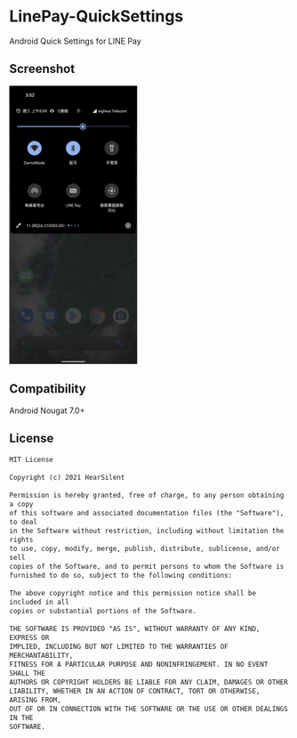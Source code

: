 # LinePay-QuickSettings
Android Quick Settings for LINE Pay

## Screenshot
<img src="https://github.com/hearsilent/LinePay-QuickSettings/raw/main/screenshots/Screenshot_20210302-155215.png" height="500">

## Compatibility

Android Nougat 7.0+

## License

	MIT License

	Copyright (c) 2021 HearSilent

	Permission is hereby granted, free of charge, to any person obtaining a copy
	of this software and associated documentation files (the "Software"), to deal
	in the Software without restriction, including without limitation the rights
	to use, copy, modify, merge, publish, distribute, sublicense, and/or sell
	copies of the Software, and to permit persons to whom the Software is
	furnished to do so, subject to the following conditions:

	The above copyright notice and this permission notice shall be included in all
	copies or substantial portions of the Software.

	THE SOFTWARE IS PROVIDED "AS IS", WITHOUT WARRANTY OF ANY KIND, EXPRESS OR
	IMPLIED, INCLUDING BUT NOT LIMITED TO THE WARRANTIES OF MERCHANTABILITY,
	FITNESS FOR A PARTICULAR PURPOSE AND NONINFRINGEMENT. IN NO EVENT SHALL THE
	AUTHORS OR COPYRIGHT HOLDERS BE LIABLE FOR ANY CLAIM, DAMAGES OR OTHER
	LIABILITY, WHETHER IN AN ACTION OF CONTRACT, TORT OR OTHERWISE, ARISING FROM,
	OUT OF OR IN CONNECTION WITH THE SOFTWARE OR THE USE OR OTHER DEALINGS IN THE
	SOFTWARE.